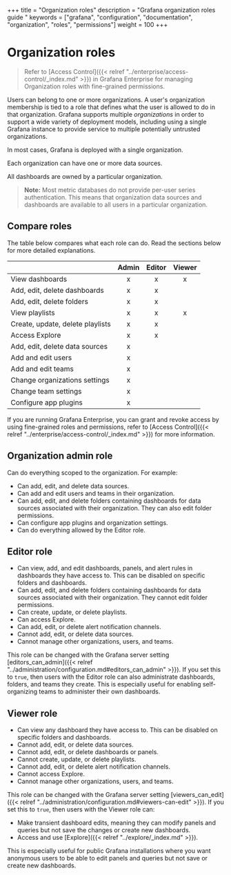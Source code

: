 +++
title = "Organization roles"
description = "Grafana organization roles guide "
keywords = ["grafana", "configuration", "documentation", "organization", "roles", "permissions"]
weight = 100
+++

# Organization roles

> Refer to [Access Control]({{< relref "../enterprise/access-control/_index.md" >}}) in Grafana Enterprise for managing Organization roles with fine-grained permissions.

Users can belong to one or more organizations. A user's organization membership is tied to a role that defines what the user is allowed to do in that organization. Grafana supports multiple _organizations_ in order to support a wide variety of deployment models, including using a single Grafana instance to provide service to multiple potentially untrusted organizations.

In most cases, Grafana is deployed with a single organization.

Each organization can have one or more data sources.

All dashboards are owned by a particular organization.

> **Note:** Most metric databases do not provide per-user series authentication. This means that organization data sources and dashboards are available to all users in a particular organization.

## Compare roles

The table below compares what each role can do. Read the sections below for more detailed explanations.

|    | Admin   | Editor   | Viewer   |
|:---|:--:|:--:|:--:|
| View dashboards   |  x  |  x  |  x  |
| Add, edit, delete dashboards   |  x  |  x  |    |
| Add, edit, delete folders   |  x  |  x  |    |
| View playlists   |  x  |  x  |  x  |
| Create, update, delete playlists   |  x  |  x  |    |
| Access Explore   |  x  |  x  |    |
| Add, edit, delete data sources   |  x  |    |    |
| Add and edit users   |  x  |    |    |
| Add and edit teams   |  x  |    |    |
| Change organizations settings   |  x  |    |    |
| Change team settings   |  x  |    |    |
| Configure app plugins   |  x  |    |    |

If you are running Grafana Enterprise, you can grant and revoke access by using fine-grained roles and permissions, refer to [Access Control]({{< relref "../enterprise/access-control/_index.md" >}}) for more information.

## Organization admin role

Can do everything scoped to the organization. For example:

- Can add, edit, and delete data sources.
- Can add and edit users and teams in their organization.
- Can add, edit, and delete folders containing dashboards for data sources associated with their organization. They can also edit folder permissions.
- Can configure app plugins and organization settings.
- Can do everything allowed by the Editor role.

## Editor role

- Can view, add, and edit dashboards, panels, and alert rules in dashboards they have access to. This can be disabled on specific folders and dashboards.
- Can add, edit, and delete folders containing dashboards for data sources associated with their organization. They cannot edit folder permissions.
- Can create, update, or delete playlists.
- Can access Explore.
- Can add, edit, or delete alert notification channels.
- Cannot add, edit, or delete data sources.
- Cannot manage other organizations, users, and teams.

This role can be changed with the Grafana server setting [editors_can_admin]({{< relref "../administration/configuration.md#editors_can_admin" >}}). If you set this to `true`, then users with the Editor role can also administrate dashboards, folders, and teams they create. This is especially useful for enabling self-organizing teams to administer their own dashboards.

## Viewer role

- Can view any dashboard they have access to. This can be disabled on specific folders and dashboards.
- Cannot add, edit, or delete data sources.
- Cannot add, edit, or delete dashboards or panels.
- Cannot create, update, or delete playlists.
- Cannot add, edit, or delete alert notification channels.
- Cannot access Explore.
- Cannot manage other organizations, users, and teams.

This role can be changed with the Grafana server setting [viewers_can_edit]({{< relref "../administration/configuration.md#viewers-can-edit" >}}). If you set this to `true`, then users with the Viewer role can:
- Make transient dashboard edits, meaning they can modify panels and queries but not save the changes or create new dashboards.
- Access and use [Explore]({{< relref "../explore/_index.md" >}}).

This is especially useful for public Grafana installations where you want anonymous users to be able to edit panels and queries but not save or create new dashboards.
